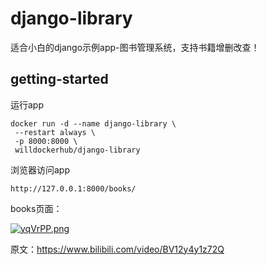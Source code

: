 # django-library

适合小白的django示例app-图书管理系统，支持书籍增删改查！

## getting-started

运行app
```
docker run -d --name django-library \
 --restart always \
 -p 8000:8000 \
 willdockerhub/django-library
 ```
 
 浏览器访问app
 ```
 http://127.0.0.1:8000/books/
 ```
 
 books页面：
 
 [![yqVrPP.png](https://s3.ax1x.com/2021/02/23/yqVrPP.png)](https://imgchr.com/i/yqVrPP)
 
 原文：https://www.bilibili.com/video/BV12y4y1z72Q
